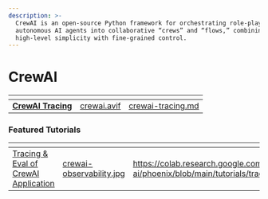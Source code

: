```yaml
---
description: >-
  CrewAI is an open-source Python framework for orchestrating role-playing,
  autonomous AI agents into collaborative “crews” and “flows,” combining
  high-level simplicity with fine-grained control.
---
```


# CrewAI

<table data-card-size="large" data-view="cards"><thead><tr><th></th><th data-hidden data-card-cover data-type="files"></th><th data-hidden data-card-target data-type="content-ref"></th></tr></thead><tbody><tr><td><a href="crewai-tracing.md"><strong>CrewAI Tracing</strong></a></td><td><a href="../../.gitbook/assets/crewai.avif">crewai.avif</a></td><td><a href="crewai-tracing.md">crewai-tracing.md</a></td></tr></tbody></table>

### Featured Tutorials&#x20;

<table data-view="cards"><thead><tr><th></th><th data-hidden data-card-cover data-type="files"></th><th data-hidden data-card-target data-type="content-ref"></th></tr></thead><tbody><tr><td><a href="https://www.youtube.com/watch?v=Yc5q3l6F7Ww">Tracing &#x26; Eval of CrewAI Application</a></td><td><a href="../../.gitbook/assets/crewai-observability.jpg">crewai-observability.jpg</a></td><td><a href="https://colab.research.google.com/github/Arize-ai/phoenix/blob/main/tutorials/tracing/llama_index_tracing_tutorial.ipynb">https://colab.research.google.com/github/Arize-ai/phoenix/blob/main/tutorials/tracing/llama_index_tracing_tutorial.ipynb</a></td></tr></tbody></table>


